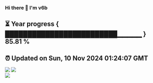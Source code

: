 ### Hi there 👋  I'm v6b  
⏳ Year progress { █████████████████████████▁▁▁▁▁ } 85.81 %
---
⏰ Updated on Sun, 10 Nov 2024 01:24:07 GMT
---
![](https://github-readme-stats.vercel.app/api?username=v6b&bg_color=30,e96443,904e95&title_color=fff&text_color=fff&layout=compact)
![](https://github-readme-stats.vercel.app/api/top-langs/?username=v6b&layout=compact&bg_color=30,e96443,904e95&title_color=fff&text_color=fff)  
![](https://gcore.jsdelivr.net/gh/v6b/v6b@main/assets/github-contribution-grid-snake.svg)

